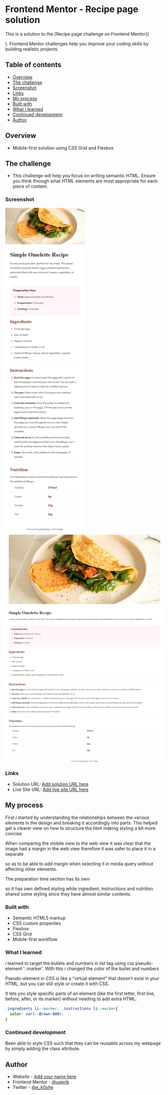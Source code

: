 # Frontend Mentor - Recipe page solution

This is a solution to the [Recipe page challenge on Frontend Mentor](
  
). Frontend Mentor challenges help you improve your coding skills by building realistic projects. 

## Table of contents

  - [Overview](#overview)
  - [The challenge](#the-challenge)
  - [Screenshot](#screenshot)
  - [Links](#links)
  - [My process](#my-process)
  - [Built with](#built-with)
  - [What I learned](#what-i-learned)
  - [Continued development](#continued-development)
  - [Author](#author)
 


## Overview
- Mobile-first solution using CSS Grid and Flexbox

## The challenge
- This challenge will help you focus on writing semantic HTML. Ensure you think through what HTML elements are most appropriate for each piece of content. 

### Screenshot

![](./screenshot/recipe-page(mobile-view).png)
![](./screenshot/recipe-page(web-view).png)

### Links

- Solution URL: [Add solution URL here](https://your-solution-url.com)
- Live Site URL: [Add live site URL here](https://your-live-site-url.com)

## My process

First i started by understanding the relationships between the various elements in the design and breaking it accordingly into parts. This helped get a clearer view on how to structure the html making styling a bit more concise.

When comparing the mobile view to the web view it was clear that the image had a margin in the web view therefore it was safer to place it in a separate <div> so as to be able to add margin when selecting it in media query without affecting other elements.

The preparation time section has its own <div> so it has own defined styling while ingredient, instructions and nutrition shared some styling since they have almost similar contents.

### Built with

- Semantic HTML5 markup
- CSS custom properties
- Flexbox
- CSS Grid
- Mobile-first workflow

### What I learned

i learned to target the bullets and numbers in list tag using css pseudo-element '::marker'. With this i changed the color of the bullet and numbers

Pseudo-element in CSS is like a “virtual element” that doesn’t exist in your HTML, but you can still style or create it with CSS.

It lets you style specific parts of an element (like the first letter, first line, before, after, or its marker) without needing to add extra HTML.

```css
.ingredients li::marker, .instructions li::marker{
  color: var(--Brown-800);
}
```

### Continued development

Been able to style CSS such that they can be reusable across my webpage by simply adding the class attribute.


## Author

- Website - [Add your name here](https://www.your-site.com)
- Frontend Mentor - [@uqerik](https://www.frontendmentor.io/profile/yourusername)
- Twitter - [@e_k0she](https://www.twitter.com/yourusername)


